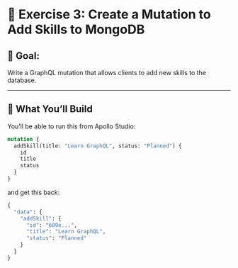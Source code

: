 # 🧪 Exercise 3: Create a Mutation to Add Skills to MongoDB

## 🎯 Goal:

Write a GraphQL mutation that allows clients to add new skills to the database.

---

## 🧱 What You’ll Build

You’ll be able to run this from Apollo Studio:

```graphql
mutation {
  addSkill(title: "Learn GraphQL", status: "Planned") {
    id
    title
    status
  }
}
```

and get this back:

```graphql
{
  "data": {
    "addSkill": {
      "id": "609e...",
      "title": "Learn GraphQL",
      "status": "Planned"
    }
  }
}
```
